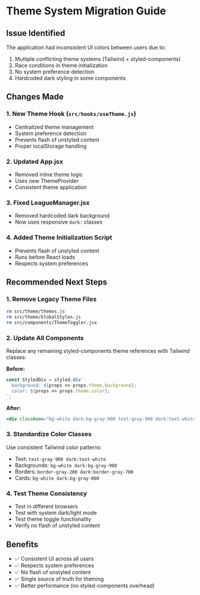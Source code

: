 # Theme System Migration Guide

## Issue Identified
The application had inconsistent UI colors between users due to:
1. Multiple conflicting theme systems (Tailwind + styled-components)
2. Race conditions in theme initialization
3. No system preference detection
4. Hardcoded dark styling in some components

## Changes Made

### 1. New Theme Hook (`src/hooks/useTheme.js`)
- Centralized theme management
- System preference detection
- Prevents flash of unstyled content
- Proper localStorage handling

### 2. Updated App.jsx
- Removed inline theme logic
- Uses new ThemeProvider
- Consistent theme application

### 3. Fixed LeagueManager.jsx
- Removed hardcoded dark background
- Now uses responsive `dark:` classes

### 4. Added Theme Initialization Script
- Prevents flash of unstyled content
- Runs before React loads
- Respects system preferences

## Recommended Next Steps

### 1. Remove Legacy Theme Files
```bash
rm src/theme/themes.js
rm src/theme/GlobalStyles.js
rm src/components/ThemeToggler.jsx
```

### 2. Update All Components
Replace any remaining styled-components theme references with Tailwind classes:

**Before:**
```jsx
const StyledDiv = styled.div`
  background: ${props => props.theme.background};
  color: ${props => props.theme.color};
`;
```

**After:**
```jsx
<div className="bg-white dark:bg-gray-900 text-gray-900 dark:text-white">
```

### 3. Standardize Color Classes
Use consistent Tailwind color patterns:
- Text: `text-gray-900 dark:text-white`
- Backgrounds: `bg-white dark:bg-gray-900`
- Borders: `border-gray-200 dark:border-gray-700`
- Cards: `bg-white dark:bg-gray-800`

### 4. Test Theme Consistency
- Test in different browsers
- Test with system dark/light mode
- Test theme toggle functionality
- Verify no flash of unstyled content

## Benefits
- ✅ Consistent UI across all users
- ✅ Respects system preferences
- ✅ No flash of unstyled content
- ✅ Single source of truth for theming
- ✅ Better performance (no styled-components overhead)